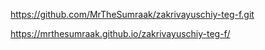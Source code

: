 https://github.com/MrTheSumraak/zakrivayuschiy-teg-f.git

 https://mrthesumraak.github.io/zakrivayuschiy-teg-f/
